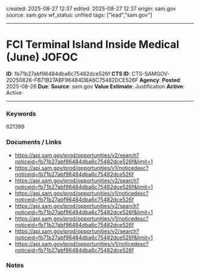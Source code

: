 created: 2025-08-27 12:37
edited: 2025-08-27 12:37
origin: sam.gov
source: sam.gov
wf_status: unfiled
tags: ["lead","sam.gov"]

---

# FCI Terminal Island Inside Medical (June) JOFOC

**ID**: fb71b27abf96484dba6c75482dce526f
**CTS ID**: CTS-SAMGOV-20250826-FB71B27ABF96484DBA6C75482DCE526F
**Agency**: 
**Posted**: 2025-08-26
**Due**: 
**Source**: sam.gov
**Value Estimate**: Justification
**Active**: Active

---

### Keywords
621399

### Documents / Links
- <https://api.sam.gov/prod/opportunities/v2/search?noticeid=fb71b27abf96484dba6c75482dce526f&limit=1>
- <https://api.sam.gov/prod/opportunities/v1/noticedesc?noticeid=fb71b27abf96484dba6c75482dce526f>
- <https://api.sam.gov/prod/opportunities/v2/search?noticeid=fb71b27abf96484dba6c75482dce526f&limit=1>
- <https://api.sam.gov/prod/opportunities/v1/noticedesc?noticeid=fb71b27abf96484dba6c75482dce526f>
- <https://api.sam.gov/prod/opportunities/v2/search?noticeid=fb71b27abf96484dba6c75482dce526f&limit=1>
- <https://api.sam.gov/prod/opportunities/v1/noticedesc?noticeid=fb71b27abf96484dba6c75482dce526f>
- <https://api.sam.gov/prod/opportunities/v2/search?noticeid=fb71b27abf96484dba6c75482dce526f&limit=1>
- <https://api.sam.gov/prod/opportunities/v1/noticedesc?noticeid=fb71b27abf96484dba6c75482dce526f>

### Notes


